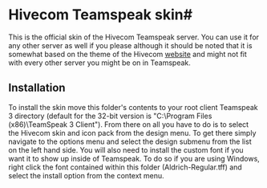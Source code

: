 
# Hivecom Teamspeak skin#

This is the official skin of the Hivecom Teamspeak server. You can use it for
any other server as well if you please although it should be noted that it is
somewhat based on the theme of the Hivecom [website](http://hivecom.net) and
might not fit with every other server you might be on in Teamspeak.

## Installation ##

To install the skin move this folder's contents to your root client Teamspeak 3
directory (default for the 32-bit version is "C:\Program Files (x86)\TeamSpeak 3
Client\"). From there on all you have to do is to select the Hivecom skin and
icon pack from the design menu. To get there simply navigate to the options menu
and select the design submenu from the list on the left hand side. You will also
need to install the custom font if you want it to show up inside of Teamspeak.
To do so if you are using Windows, right click the font contained within this
folder (Aldrich-Regular.tff) and select the install option from the context
menu.
